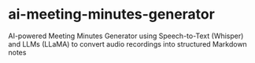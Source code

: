 # ai-meeting-minutes-generator
AI-powered Meeting Minutes Generator using Speech-to-Text (Whisper) and LLMs (LLaMA) to convert audio recordings into structured Markdown notes
